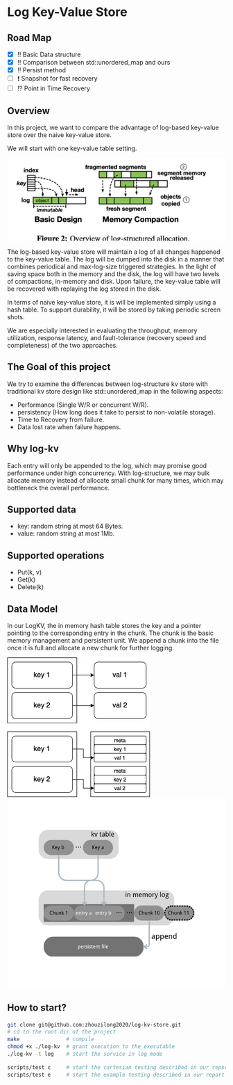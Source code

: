 # Log Key-Value Store

## Road Map
- [x] :bangbang: Basic Data structure 
- [x] :bangbang: Comparison between std::unordered_map and ours
- [x] :bangbang: Persist method
- [ ] :heavy_exclamation_mark: Snapshot for fast recovery
- [ ] :interrobang: Point in Time Recovery

## Overview
In this project, we want to compare the advantage of log-based key-value store over the naive key-value store.

We will start with one key-value table setting.

<img src="fig/log-structred.jpeg">

The log-based key-value store will maintain a log of all changes happened to the key-value table. The log will be dumped into the disk in a manner that combines periodical and max-log-size triggered strategies. In the light of saving space both in the memory and the disk, the log will have two levels of compactions, in-memory and disk. Upon failure, the key-value table will be recovered with replaying the log stored in the disk.

In terms of naive key-value store, it is will be implemented simply using a hash table. To support durability, it will be stored by taking periodic screen shots.

We are especially interested in evaluating the throughput, memory utilization, response latency, and fault-tolerance (recovery speed and completeness) of the two approaches.

## The Goal of this project
We try to examine the differences between log-structure kv store with traditional kv store design like std::unordered_map in the following aspects:
- Performance (Single W/R or concurrent W/R).
- persistency (How long does it take to persist to non-volatile storage).
- Time to Recovery from failure.
- Data lost rate when failure happens.


## Why log-kv
Each entry will only be appended to the log, which may promise good performance under high concurrency. With log-structure, we may bulk allocate memory instead of allocate small chunk for many times, which may bottleneck the overall performance.

## Supported data
- key: random string at most 64 Bytes.
- value: random string at most 1Mb.

## Supported operations
- Put(k, v)
- Get(k) 
- Delete(k)

## Data Model
In our LogKV, the in memory hash table stores the key and a pointer pointing to the corresponding entry in the chunk. The chunk is the basic memory management and persistent unit. We append a chunk into the file once it is full and allocate a new chunk for further logging.

<img src="fig/log-structure.png">
<img src="fig/data-modelv2.png">

## How to start?
```bash
git clone git@github.com:zhouzilong2020/log-kv-store.git
# cd to the root dir of the project
make               # compile 
chmod +x ./log-kv  # grant execution to the executable
./log-kv -t log    # start the service in log mode
```
```bash
scripts/test c     # start the cartesian testing described in our report
scripts/test e     # start the example testing described in our report
```
